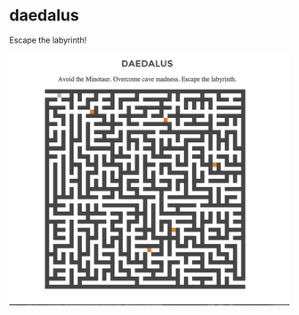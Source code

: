daedalus
========

Escape the labyrinth!

![Screenshot](https://raw.githubusercontent.com/NathanielWroblewski/daedalus/gh-pages/screenshot.png)
